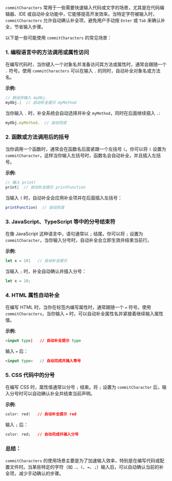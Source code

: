 `commitCharacters` 常用于一些需要快速输入代码或文字的场景，尤其是在代码编辑器、IDE 或自动补全功能中，它能够提高开发效率。当特定字符被输入时，`commitCharacters` 允许自动确认补全项，避免用户手动按 `Enter` 或 `Tab` 来确认补全，节省输入步骤。

以下是一些可能使用 `commitCharacters` 的常见场景：

### 1. **编程语言中的方法调用或属性访问**
   在编写代码时，当你键入一个对象名并准备访问其方法或属性时，通常会跟随一个 `.` 符号。使用 `commitCharacters` 可以在输入 `.` 的同时，自动补全对象名或方法名。

   **示例:**
   ```typescript
   // 假设你输入 myObj.
   myObj.|  // 自动补全提示 myMethod
   ```
   当你输入 `.` 时，补全系统会自动选择并补全 `myMethod`，同时在后面继续插入 `.`:
   ```typescript
   myObj.myMethod.  // 自动完成
   ```

### 2. **函数或方法调用后的括号**
   当你调用一个函数时，通常会在函数名后面紧跟一个左括号 `(`。你可以将 `(` 设置为 `commitCharacter`，这样当你输入左括号时，函数名会自动补全，并且插入左括号。

   **示例:**
   ```typescript
   // 输入 print(
   print|  // 自动补全提示 printFunction
   ```
   当输入 `(` 时，自动补全会应用补全项并在后面插入左括号：
   ```typescript
   printFunction(  // 自动完成
   ```

### 3. **JavaScript、TypeScript 等中的分号结束符**
   在像 JavaScript 这种语言中，语句通常以 `;` 结尾。你可以将 `;` 设置为 `commitCharacter`，当你输入分号时，自动补全会立即生效并结束当前行。

   **示例:**
   ```typescript
   let x = 10|   // 自动补全提示
   ```
   当输入 `;` 时，补全自动确认并插入分号：
   ```typescript
   let x = 10;
   ```

### 4. **HTML 属性自动补全**
   在编写 HTML 时，当你在标签内编写属性时，通常跟随一个 `=` 符号。使用 `commitCharacters`，当你输入 `=` 时，可以自动补全属性名并紧接着继续输入属性值。

   **示例:**
   ```html
   <input type|   // 自动补全提示 type
   ```
   输入 `=` 后：
   ```html
   <input type=   // 自动完成并插入等号
   ```

### 5. **CSS 代码中的分号**
   在编写 CSS 时，属性值通常以分号 `;` 结束。将 `;` 设置为 `commitCharacter` 后，输入分号时可以自动确认补全并结束当前声明。

   **示例:**
   ```css
   color: red|   // 自动补全提示 red
   ```
   输入 `;` 后：
   ```css
   color: red;   // 自动完成并插入分号
   ```

### 总结：
`commitCharacters` 的使用场景主要是为了加速输入效率，特别是在编写代码或配置文件时。当某些特定的字符（如 `.`、`(`、`=`、`;`）输入后，可以自动确认当前的补全项，减少手动确认的步骤。